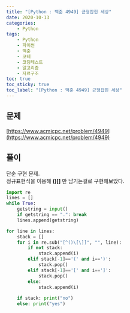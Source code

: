 ```yaml
---
title: "[Python : 백준 4949] 균형잡힌 세상"
date: 2020-10-13
categories:
    - Python
tags:
    - Python
    - 파이썬
    - 백준
    - 코테
    - 코딩테스트
    - 알고리즘
    - 자료구조
toc: true
toc_sticky: true
toc_label: "[Python : 백준 4949] 균형잡힌 세상"
---
```

## 문제
[https://www.acmicpc.net/problem/4949](https://www.acmicpc.net/problem/4949)

## 풀이
단순 구현 문제.  
정규표현식을 이용해 **()[]** 만 남기는걸로 구현해보았다.  

```python
import re
lines = []
while True:
    getstring = input()
    if getstring == ".": break
    lines.append(getstring)

for line in lines:
    stack = []
    for i in re.sub("[^()\[\]]", "", line):
        if not stack:
            stack.append(i)
        elif stack[-1]=='(' and i==')':
            stack.pop()
        elif stack[-1]=='[' and i==']':
            stack.pop()
        else:
            stack.append(i)
            
    if stack: print("no")
    else: print("yes")
```
